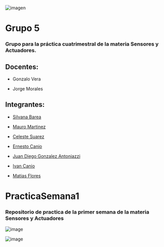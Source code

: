 ![imagen](https://user-images.githubusercontent.com/105946879/190537079-9f42c36d-94aa-41ca-be81-ac24336d6c8c.png)

# Grupo 5

### Grupo para la práctica cuatrimestral de la materia Sensores y Actuadores.

## Docentes:

- Gonzalo Vera

- Jorge Morales


## Integrantes:

- [Silvana Barea](https://github.com/recursosssbb)

- [Mauro Martinez](https://github.com/Mauro-Martinez)

- [Celeste Suarez](https://github.com/CelesteSuarezz)

- [Ernesto Canio](https://github.com/ernesto0369)

- [Juan Diego Gonzalez Antoniazzi](https://github.com/JDGA1997)

- [Ivan Canio](https://github.com/ivanc2111)

- [Matias Flores](https://github.com/mflawa)


# PracticaSemana1

### Repositorio de practica de la primer semana de la materia Sensores y Actuadores

![image](https://user-images.githubusercontent.com/84986194/188350512-fd45d679-2f56-4769-9a6d-84e195238634.png)

![image](https://user-images.githubusercontent.com/84986194/188350680-0df3c7dc-338a-42e5-8f8a-2426781223c9.png)


 

